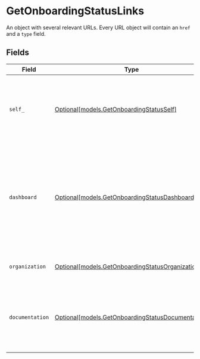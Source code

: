 # GetOnboardingStatusLinks

An object with several relevant URLs. Every URL object will contain an `href` and a `type` field.


## Fields

| Field                                                                                                                                    | Type                                                                                                                                     | Required                                                                                                                                 | Description                                                                                                                              |
| ---------------------------------------------------------------------------------------------------------------------------------------- | ---------------------------------------------------------------------------------------------------------------------------------------- | ---------------------------------------------------------------------------------------------------------------------------------------- | ---------------------------------------------------------------------------------------------------------------------------------------- |
| `self_`                                                                                                                                  | [Optional[models.GetOnboardingStatusSelf]](../models/getonboardingstatusself.md)                                                         | :heavy_minus_sign:                                                                                                                       | In v2 endpoints, URLs are commonly represented as objects with an `href` and `type` field.                                               |
| `dashboard`                                                                                                                              | [Optional[models.GetOnboardingStatusDashboard]](../models/getonboardingstatusdashboard.md)                                               | :heavy_minus_sign:                                                                                                                       | Direct link to the onboarding process in the Mollie dashboard. The merchant can be redirected to this page to<br/>complete their onboarding. |
| `organization`                                                                                                                           | [Optional[models.GetOnboardingStatusOrganization]](../models/getonboardingstatusorganization.md)                                         | :heavy_minus_sign:                                                                                                                       | The API resource URL of the organization.                                                                                                |
| `documentation`                                                                                                                          | [Optional[models.GetOnboardingStatusDocumentation]](../models/getonboardingstatusdocumentation.md)                                       | :heavy_minus_sign:                                                                                                                       | In v2 endpoints, URLs are commonly represented as objects with an `href` and `type` field.                                               |